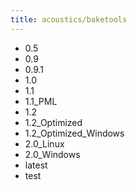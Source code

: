 ```yaml
---
title: acoustics/baketools
---
```

- 0.5
- 0.9
- 0.9.1
- 1.0
- 1.1
- 1.1_PML
- 1.2
- 1.2_Optimized
- 1.2_Optimized_Windows
- 2.0_Linux
- 2.0_Windows
- latest
- test
